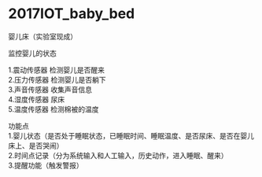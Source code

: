 # 2017IOT_baby_bed
婴儿床（实验室现成）<br/>

监控婴儿的状态<br/>

1.震动传感器 检测婴儿是否醒来<br/>
2.压力传感器 检测婴儿是否躺下<br/>
3.声音传感器 收集声音信息<br/>
4.湿度传感器 尿床<br/>
5.温度传感器 检测棉被的温度<br/>


功能点<br/>
1.婴儿状态（是否处于睡眠状态，已睡眠时间、睡眠温度、是否尿床、是否在婴儿床上、是否哭闹）<br/>
2.时间点记录（分为系统输入和人工输入，历史动作，进入睡眠、醒来）<br/>
3.提醒功能（触发警报）<br/>
